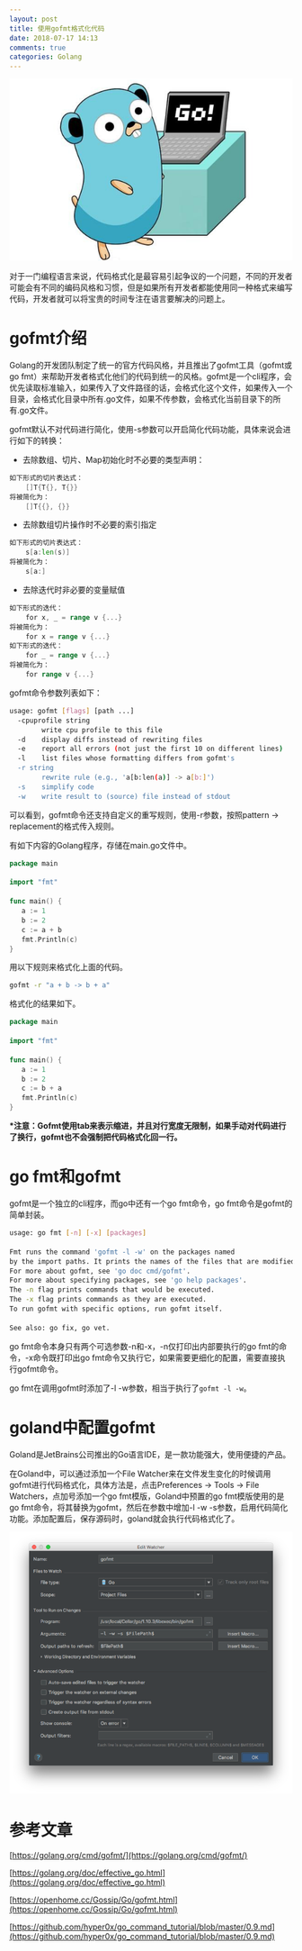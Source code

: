 ```yaml
---
layout: post
title: 使用gofmt格式化代码
date: 2018-07-17 14:13
comments: true
categories: Golang
---
```


![](/upload/20180717_01.png)

对于一门编程语言来说，代码格式化是最容易引起争议的一个问题，不同的开发者可能会有不同的编码风格和习惯，但是如果所有开发者都能使用同一种格式来编写代码，开发者就可以将宝贵的时间专注在语言要解决的问题上。

# gofmt介绍

Golang的开发团队制定了统一的官方代码风格，并且推出了gofmt工具（gofmt或go fmt）来帮助开发者格式化他们的代码到统一的风格。gofmt是一个cli程序，会优先读取标准输入，如果传入了文件路径的话，会格式化这个文件，如果传入一个目录，会格式化目录中所有.go文件，如果不传参数，会格式化当前目录下的所有.go文件。

gofmt默认不对代码进行简化，使用-s参数可以开启简化代码功能，具体来说会进行如下的转换：

*   去除数组、切片、Map初始化时不必要的类型声明：

```go
如下形式的切片表达式：
    []T{T{}, T{}}
将被简化为：
    []T{{}, {}}
```

*   去除数组切片操作时不必要的索引指定

```go
如下形式的切片表达式：
    s[a:len(s)]
将被简化为：
    s[a:]
```

*   去除迭代时非必要的变量赋值

```go
如下形式的迭代：
    for x, _ = range v {...}
将被简化为：
    for x = range v {...}
如下形式的迭代：
    for _ = range v {...}
将被简化为：
    for range v {...}
```

gofmt命令参数列表如下：

```bash
usage: gofmt [flags] [path ...]
  -cpuprofile string
        write cpu profile to this file
  -d    display diffs instead of rewriting files
  -e    report all errors (not just the first 10 on different lines)
  -l    list files whose formatting differs from gofmt's
  -r string
        rewrite rule (e.g., 'a[b:len(a)] -> a[b:]')
  -s    simplify code
  -w    write result to (source) file instead of stdout
```

可以看到，gofmt命令还支持自定义的重写规则，使用-r参数，按照pattern -> replacement的格式传入规则。

有如下内容的Golang程序，存储在main.go文件中。

```go
package main

import "fmt"

func main() {
   a := 1
   b := 2
   c := a + b
   fmt.Println(c)
}
```

用以下规则来格式化上面的代码。

```bash
gofmt -r "a + b -> b + a"
```

格式化的结果如下。

```go
package main

import "fmt"

func main() {
   a := 1
   b := 2
   c := b + a
   fmt.Println(c)
}
```

**\*注意：Gofmt使用tab来表示缩进，并且对行宽度无限制，如果手动对代码进行了换行，gofmt也不会强制把代码格式化回一行。**

# go fmt和gofmt

gofmt是一个独立的cli程序，而go中还有一个go fmt命令，go fmt命令是gofmt的简单封装。

```bash
usage: go fmt [-n] [-x] [packages]

Fmt runs the command 'gofmt -l -w' on the packages named
by the import paths. It prints the names of the files that are modified.
For more about gofmt, see 'go doc cmd/gofmt'.
For more about specifying packages, see 'go help packages'.
The -n flag prints commands that would be executed.
The -x flag prints commands as they are executed.
To run gofmt with specific options, run gofmt itself.

See also: go fix, go vet.
```

go fmt命令本身只有两个可选参数-n和-x，-n仅打印出内部要执行的go fmt的命令，-x命令既打印出go fmt命令又执行它，如果需要更细化的配置，需要直接执行gofmt命令。

go fmt在调用gofmt时添加了-l -w参数，相当于执行了`gofmt -l -w`。

# goland中配置gofmt

Goland是JetBrains公司推出的Go语言IDE，是一款功能强大，使用便捷的产品。

在Goland中，可以通过添加一个File Watcher来在文件发生变化的时候调用gofmt进行代码格式化，具体方法是，点击Preferences -> Tools -> File Watchers，点加号添加一个go fmt模版，Goland中预置的go fmt模版使用的是go fmt命令，将其替换为gofmt，然后在参数中增加-l -w -s参数，启用代码简化功能。添加配置后，保存源码时，goland就会执行代码格式化了。

![](/upload/20180717_02.png)

# 参考文章

[https://golang.org/cmd/gofmt/](https://golang.org/cmd/gofmt/)

[https://golang.org/doc/effective_go.html](https://golang.org/doc/effective_go.html)

[https://openhome.cc/Gossip/Go/gofmt.html](https://openhome.cc/Gossip/Go/gofmt.html)

[https://github.com/hyper0x/go_command_tutorial/blob/master/0.9.md](https://github.com/hyper0x/go_command_tutorial/blob/master/0.9.md)

